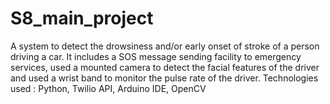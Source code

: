 # S8_main_project

A system to detect the drowsiness and/or early onset of stroke of a person driving a car. It includes a SOS message sending facility to emergency services, used a mounted camera to detect the facial features of the driver and used a wrist band to monitor the pulse rate of the driver.
Technologies used : Python, Twilio API, Arduino IDE, OpenCV
